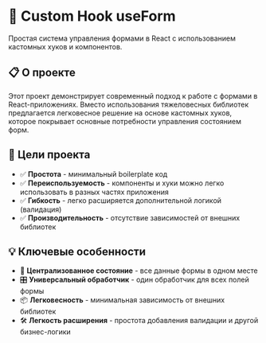 # 🎯 Custom Hook useForm

Простая система управления формами в React с использованием кастомных хуков и компонентов.

## 📋 О проекте

Этот проект демонстрирует современный подход к работе с формами в React-приложениях. Вместо использования тяжеловесных библиотек предлагается легковесное решение на основе кастомных хуков, которое покрывает основные потребности управления состоянием форм.

## 🎯 Цели проекта

- ✅ **Простота** - минимальный boilerplate код
- ✅ **Переиспользуемость** - компоненты и хуки можно легко использовать в разных частях приложения
- ✅ **Гибкость** - легко расширяется дополнительной логикой (валидация)
- ✅ **Производительность** - отсутствие зависимостей от внешних библиотек

## 💡 Ключевые особенности

- 🔄 **Централизованное состояние** - все данные формы в одном месте
- 🎛️ **Универсальный обработчик** - один обработчик для всех полей формы
- 📦 **Легковесность** - минимальная зависимость от внешних библиотек
- 🛠️ **Легкость расширения** - простота добавления валидации и другой бизнес-логики
